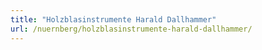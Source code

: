 ```yaml
---
title: "Holzblasinstrumente Harald Dallhammer"
url: /nuernberg/holzblasinstrumente-harald-dallhammer/
---
```

